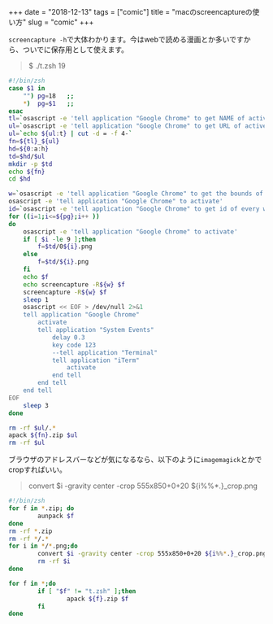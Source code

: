+++
date = "2018-12-13"
tags = ["comic"]
title = "macのscreencaptureの使い方"
slug = "comic"
+++

`screencapture -h`で大体わかります。今はwebで読める漫画とか多いですから、ついでに保存用として使えます。

> $ ./t.zsh 19

```sh
#!/bin/zsh
case $1 in
	"")	pg=18	;;
	*)	pg=$1	;;
esac
tl=`osascript -e 'tell application "Google Chrome" to get NAME of active tab of first window' | cut -d ' ' -f -1`
ul=`osascript -e 'tell application "Google Chrome" to get URL of active tab of first window'`
ul=`echo ${ul:t} | cut -d = -f 4-`
fn=${tl}_${ul}
hd=${0:a:h}
td=$hd/$ul
mkdir -p $td
echo ${fn}
cd $hd

w=`osascript -e 'tell application "Google Chrome" to get the bounds of the first window' | tr -d ' '`
osascript -e 'tell application "Google Chrome" to activate'
id=`osascript -e 'tell application "Google Chrome" to get id of every window'`
for ((i=1;i<=${pg};i++ ))
do
	osascript -e 'tell application "Google Chrome" to activate'
	if [ $i -le 9 ];then
		f=$td/0${i}.png
	else
		f=$td/${i}.png
	fi
	echo $f
	echo screencapture -R${w} $f
	screencapture -R${w} $f
	sleep 1
	osascript << EOF > /dev/null 2>&1 
	tell application "Google Chrome"
	    activate
	    tell application "System Events"
	        delay 0.3
	        key code 123
	        --tell application "Terminal"
	        tell application "iTerm"
	            activate
	        end tell
	    end tell
	end tell
EOF
	sleep 3
done

rm -rf $ul/.*
apack ${fn}.zip $ul 
rm -rf $ul
```

ブラウザのアドレスバーなどが気になるなら、以下のように`imagemagick`とかでcropすればいい。

> convert $i -gravity center -crop 555x850+0+20 ${i%%*.}_crop.png

```sh
#!/bin/zsh
for f in *.zip; do
        aunpack $f
done
rm -rf *.zip
rm -rf */.*
for i in */*.png;do
        convert $i -gravity center -crop 555x850+0+20 ${i%%*.}_crop.png
        rm -rf $i
done

for f in *;do
        if [ "$f" != "t.zsh" ];then
                apack ${f}.zip $f
        fi
done
```
